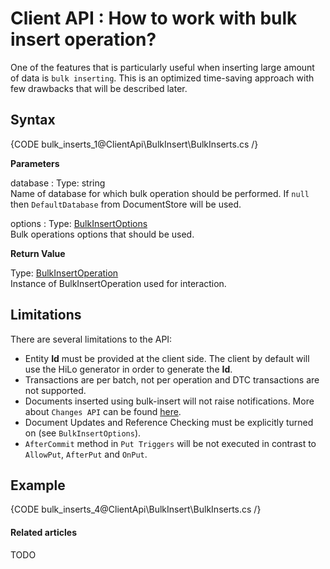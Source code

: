# Client API : How to work with bulk insert operation?

One of the features that is particularly useful when inserting large amount of data is `bulk inserting`. This is an optimized time-saving approach with few drawbacks that will be described later.

## Syntax

{CODE bulk_inserts_1@ClientApi\BulkInsert\BulkInserts.cs /}

**Parameters**   

database
:   Type: string   
Name of database for which bulk operation should be performed. If `null` then `DefaultDatabase` from DocumentStore will be used.

options
:   Type: [BulkInsertOptions](../../glossary/client-api/bulk-insert/bulk-insert-options)   
Bulk operations options that should be used.

**Return Value**

Type: [BulkInsertOperation](../../glossary/client-api/bulk-insert/bulk-insert-operation)     
Instance of BulkInsertOperation used for interaction.

## Limitations

There are several limitations to the API:

* Entity **Id** must be provided at the client side. The client by default will use the HiLo generator in order to generate the **Id**.
* Transactions are per batch, not per operation and DTC transactions are not supported.
* Documents inserted using bulk-insert will not raise notifications. More about `Changes API` can be found [here](../changes-api).
* Document Updates and Reference Checking must be explicitly turned on (see `BulkInsertOptions`).
* `AfterCommit` method in `Put Triggers` will be not executed in contrast to `AllowPut`, `AfterPut` and `OnPut`.

## Example

{CODE bulk_inserts_4@ClientApi\BulkInsert\BulkInserts.cs /}

#### Related articles

TODO
